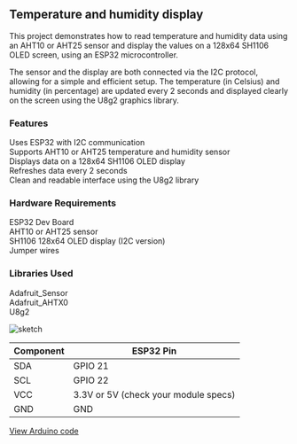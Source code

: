 ## Temperature and humidity display  
This project demonstrates how to read temperature and humidity data using an AHT10 or AHT25 sensor and display the values on a 128x64 SH1106 OLED screen, using an ESP32 microcontroller.
  
The sensor and the display are both connected via the I2C protocol, allowing for a simple and efficient setup. The temperature (in Celsius) and humidity (in percentage) are updated every 2 seconds and displayed clearly on the screen using the U8g2 graphics library.
  
### **Features**  
Uses ESP32 with I2C communication  
Supports AHT10 or AHT25 temperature and humidity sensor  
Displays data on a 128x64 SH1106 OLED display  
Refreshes data every 2 seconds  
Clean and readable interface using the U8g2 library  
  
### **Hardware Requirements**  
ESP32 Dev Board  
AHT10 or AHT25 sensor  
SH1106 128x64 OLED display (I2C version)  
Jumper wires  
  
### **Libraries Used**  
Adafruit_Sensor  
Adafruit_AHTX0  
U8g2  

![sketch](https://github.com/user-attachments/assets/22e579d5-b7a6-4deb-9e6b-6b35c6695a7a)

| Component | ESP32 Pin                            |
| --------- | ------------------------------------ |
| SDA       | GPIO 21                              |
| SCL       | GPIO 22                              |
| VCC       | 3.3V or 5V (check your module specs) |
| GND       | GND                                  |

[View Arduino code](IOTba/temphumsensor.ino)
